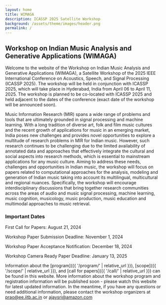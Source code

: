 ```yaml
---
layout: home
title: WIMAGA
description: ICASSP 2025 Satellite Workshop
background: /assets/theme/images/header.png
permalink: /
---
```



## **<span style="color:$gray-800">Workshop on Indian Music Analysis and Generative Applications (WIMAGA)</span>**

Welcome to the website of the Workshop on Indian Music Analysis and Generative Applications (WIMAGA), a Satellite Workshop of the 2025 IEEE International Conference on Acoustics, Speech, and Signal Processing (ICASSP 2025). The workshop will be held in conjunction with ICASSP 2025, which will take place in Hyderabad, India from April 06 to April 11, 2025. The workshop is planned to be co-located with ICASSP 2025 and held adjacent to the dates of the conference (exact date of the workshop will be announced soon). 

Music Information Research (MIR) spans a wide range of problems and tools that are ultimately grounded in signal processing and machine learning. With a long tradition of diverse art, folk and film music cultures and the recent growth of applications for music in an emerging market, India poses new challenges and provides novel opportunities to explore a multitude of research problems in MIR for Indian music. However, such research continues to be challenging due to the limited availability of annotated data and approaches that effectively integrate the cultural and social aspects into research methods, which is essential to mainstream applications for any music culture. Aiming to address these needs, challenges and opportunities in Indian music, the workshop will focus on papers related to computational approaches for the analysis, modeling and generation of Indian music taking into account its multilingual, multicultural and regional nuances. Specifically, the workshop will encourage interdisciplinary discussions that bring together research communities across the areas of audio and music signal processing, machine learning, music cognition, musicology, music production, music education and multimodal approaches to music retrieval. 

### **<span style="color:$gray-800">Important Dates</span>**

First Call for Papers: August 21, 2024

Workshop Paper Submission Deadline: November 1, 2024

Workshop Paper Acceptance Notification: December 18, 2024

Workshop Camera Ready Paper Deadline: January 13, 2025

Information about the [program]({{ '/program/' | relative_url }}), [scope]({{ '/scope/' | relative_url }}), and [call for papers]({{ '/call/' | relative_url }}) can be found in this website. More information about the workshop program and registration information will be published soon - please watch this website for latest updated information. In the meantime, if you have any questions or need additional information, please contact the workshop organizers at [prao@ee.iitb.ac.in](mailto:prao@ee.iitb.ac.in) or [ajaysri@amazon.com](mailto:ajaysri@amazon.com)
